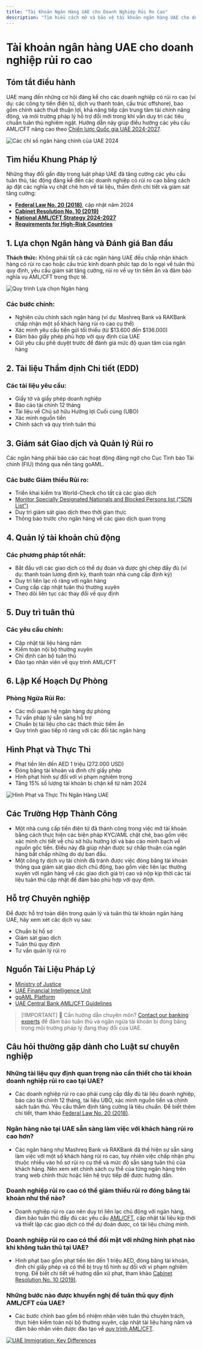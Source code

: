 ```yaml
---
title: "Tài Khoản Ngân Hàng UAE cho Doanh Nghiệp Rủi Ro Cao"
description: "Tìm hiểu cách mở và bảo vệ tài khoản ngân hàng UAE cho doanh nghiệp rủi ro cao. Hướng dẫn chuyên sâu về yêu cầu tuân thủ, giảm thiểu rủi ro và ngăn chặn đóng băng tài khoản năm 2024."
---
```


# Tài khoản ngân hàng UAE cho doanh nghiệp rủi ro cao

## Tóm tắt điều hành

UAE mang đến những cơ hội đáng kể cho các doanh nghiệp có rủi ro cao (ví dụ: các công ty tiền điện tử, dịch vụ thanh toán, cấu trúc offshore), bao gồm chính sách thuế thuận lợi, khả năng tiếp cận trung tâm tài chính năng động, và môi trường pháp lý hỗ trợ đổi mới trong khi vẫn duy trì các tiêu chuẩn tuân thủ nghiêm ngặt. Hướng dẫn này giúp điều hướng các yêu cầu AML/CFT nâng cao theo [Chiến lược Quốc gia UAE 2024-2027](https://www.mofa.gov.ae/en/mediahub/news/2024/9/5/5-9-2024-uae-uae).

![Các chỉ số ngân hàng chính của UAE 2024](/content/uae-banking-stats.svg)

## Tìm hiểu Khung Pháp lý

Những thay đổi gần đây trong luật pháp UAE đã tăng cường các yêu cầu tuân thủ, tác động đáng kể đến các doanh nghiệp có rủi ro cao bằng cách áp đặt các nghĩa vụ chặt chẽ hơn về tài liệu, thẩm định chi tiết và giám sát tăng cường:

- **[Federal Law No. 20 (2018)](https://rulebook.centralbank.ae/en/rulebook/decree-federal-law-no-20-2018-anti-money-laundering-and-combating-financing-terrorism-and)**, cập nhật năm 2024
- **[Cabinet Resolution No. 10 (2019)](https://uaelegislation.gov.ae/en/legislations/1015/download)**
- **[National AML/CFT Strategy 2024-2027](https://www.namlcftc.gov.ae/en/more/uae-strategy/)**
- **[Requirements for High-Risk Countries](https://rulebook.centralbank.ae/en/rulebook/643-requirements-high-risk-countries)**

## 1. Lựa chọn Ngân hàng và Đánh giá Ban đầu

**Thách thức:** Không phải tất cả các ngân hàng UAE đều chấp nhận khách hàng có rủi ro cao hoặc cấu trúc kinh doanh phức tạp do lo ngại về tuân thủ quy định, yêu cầu giám sát tăng cường, rủi ro về uy tín tiềm ẩn và đảm bảo nghĩa vụ AML/CFT trong thực tế.

![Quy trình Lựa chọn Ngân hàng](/content/bank-selection.svg)

### Các bước chính:

- Nghiên cứu chính sách ngân hàng (ví dụ: Mashreq Bank và RAKBank chấp nhận một số khách hàng rủi ro cao cụ thể)
- Xác minh yêu cầu tiền gửi tối thiểu (từ \$13.600 đến \$136.000)
- Đảm bảo giấy phép phù hợp với quy định của UAE
- Gửi yêu cầu phê duyệt trước để đánh giá mức độ quan tâm của ngân hàng

## 2. Tài liệu Thẩm định Chi tiết (EDD)

### Các tài liệu yêu cầu:

- Giấy tờ và giấy phép doanh nghiệp
- Báo cáo tài chính 12 tháng
- Tài liệu về Chủ sở hữu Hưởng lợi Cuối cùng (UBO)
- Xác minh nguồn tiền
- Chính sách và quy trình tuân thủ

## 3. Giám sát Giao dịch và Quản lý Rủi ro

Các ngân hàng phải báo cáo các hoạt động đáng ngờ cho Cục Tình báo Tài chính (FIU) thông qua nền tảng goAML.

### Các bước Giảm thiểu Rủi ro:

- Triển khai kiểm tra World-Check cho tất cả các giao dịch
- [Monitor Specially Designated Nationals and Blocked Persons list ("SDN List")](https://sanctionssearch.ofac.treas.gov/)
- Duy trì giám sát giao dịch theo thời gian thực
- Thông báo trước cho ngân hàng về các giao dịch quan trọng

## 4. Quản lý tài khoản chủ động

### Các phương pháp tốt nhất:

- Bắt đầu với các giao dịch có thể dự đoán và được ghi chép đầy đủ (ví dụ: thanh toán lương định kỳ, thanh toán nhà cung cấp định kỳ)
- Duy trì liên lạc rõ ràng với ngân hàng
- Cung cấp cập nhật tuân thủ thường xuyên
- Theo dõi liên tục các thay đổi về quy định

## 5. Duy trì tuân thủ

### Các yêu cầu chính:

- Cập nhật tài liệu hàng năm
- Kiểm toán nội bộ thường xuyên
- Chỉ định cán bộ tuân thủ
- Đào tạo nhân viên về quy trình AML/CFT

## 6. Lập Kế Hoạch Dự Phòng

### Phòng Ngừa Rủi Ro:

- Các mối quan hệ ngân hàng dự phòng
- Tư vấn pháp lý sẵn sàng hỗ trợ
- Chuẩn bị tài liệu cho các thách thức tiềm ẩn
- Quy trình giao tiếp rõ ràng với các đối tác ngân hàng

## Hình Phạt và Thực Thi

- Phạt tiền lên đến AED 1 triệu (272.000 USD)
- Đóng băng tài khoản và đình chỉ giấy phép
- Hình phạt hình sự đối với vi phạm nghiêm trọng
- Tăng 15% số lượng tài khoản bị chặn kể từ năm 2024

![Hình Phạt và Thực Thi Ngân Hàng UAE](/content/penalties-enforcement.svg)

## Các Trường Hợp Thành Công

- Một nhà cung cấp tiền điện tử đã thành công trong việc mở tài khoản bằng cách thực hiện các biện pháp KYC/AML chặt chẽ, bao gồm việc xác minh chi tiết về chủ sở hữu hưởng lợi và báo cáo minh bạch về nguồn gốc tiền. Điều này đã giúp nhận được sự chấp thuận của ngân hàng bất chấp những do dự ban đầu.
- Một công ty dịch vụ tài chính đã tránh được việc đóng băng tài khoản thông qua giám sát giao dịch chủ động, bao gồm việc liên lạc thường xuyên với ngân hàng về các giao dịch giá trị cao và nộp kịp thời các tài liệu tuân thủ cập nhật để đảm bảo phù hợp với quy định.

## Hỗ trợ Chuyên nghiệp

Để được hỗ trợ toàn diện trong quản lý và tuân thủ tài khoản ngân hàng UAE, hãy xem xét các dịch vụ sau:

- Chuẩn bị hồ sơ
- Giám sát giao dịch
- Tuân thủ quy định
- Tư vấn quản lý rủi ro

## Nguồn Tài Liệu Pháp Lý

- [Ministry of Justice](https://www.moj.gov.ae)
- [UAE Financial Intelligence Unit](https://www.uaefiu.gov.ae)
- [goAML Platform](https://goaml.ae)
- [UAE Central Bank AML/CFT Guidelines](https://www.centralbank.ae/en/our-operations/anti-money-laundering-aml/)

> [!IMPORTANT] 💜 Cần hướng dẫn chuyên môn?
> [Contact our banking experts](../../resources/contacts) để đảm bảo tuân thủ và ngăn ngừa tài khoản bị đóng băng trong môi trường pháp lý đang thay đổi của UAE.

## Câu hỏi thường gặp dành cho Luật sư chuyên nghiệp

### Những tài liệu quy định quan trọng nào cần thiết cho tài khoản doanh nghiệp rủi ro cao tại UAE?

- Các doanh nghiệp rủi ro cao phải cung cấp đầy đủ tài liệu doanh nghiệp, báo cáo tài chính 12 tháng, tài liệu UBO, xác minh nguồn tiền và chính sách tuân thủ. Yêu cầu thẩm định tăng cường là tiêu chuẩn. Để biết thêm chi tiết, tham khảo [Federal Law No. 20 (2018)](https://rulebook.centralbank.ae/en/rulebook/decree-federal-law-no-20-2018-anti-money-laundering-and-combating-financing-terrorism-and).

### Ngân hàng nào tại UAE sẵn sàng làm việc với khách hàng rủi ro cao hơn?

- Các ngân hàng như Mashreq Bank và RAKBank đã thể hiện sự sẵn sàng làm việc với một số khách hàng rủi ro cao, tuy nhiên việc chấp nhận phụ thuộc nhiều vào hồ sơ rủi ro cụ thể và mức độ sẵn sàng tuân thủ của khách hàng. Nên xem xét chính sách cụ thể của từng ngân hàng trên trang web chính thức hoặc liên hệ trực tiếp để được hướng dẫn.

### Doanh nghiệp rủi ro cao có thể giảm thiểu rủi ro đóng băng tài khoản như thế nào?

- Doanh nghiệp rủi ro cao nên duy trì liên lạc chủ động với ngân hàng, đảm bảo tuân thủ đầy đủ các yêu cầu [AML/CFT](https://www.centralbank.ae/en/our-operations/anti-money-laundering-aml/), cập nhật tài liệu kịp thời và thiết lập các giao dịch có thể dự đoán được, có tài liệu chứng minh.

### Doanh nghiệp rủi ro cao có thể đối mặt với những hình phạt nào khi không tuân thủ tại UAE?

- Hình phạt bao gồm phạt tiền lên đến 1 triệu AED, đóng băng tài khoản, đình chỉ giấy phép và có thể bị truy tố hình sự đối với vi phạm nghiêm trọng. Để biết chi tiết về hướng dẫn xử phạt, tham khảo [Cabinet Resolution No. 10 (2019)](https://uaelegislation.gov.ae/en/legislations/1015/download).

### Những bước nào được khuyến nghị để tuân thủ quy định AML/CFT của UAE?

- Các bước chính bao gồm bổ nhiệm nhân viên tuân thủ chuyên trách, thực hiện kiểm toán nội bộ thường xuyên, cập nhật tài liệu hàng năm và đảm bảo nhân viên được đào tạo về [quy trình AML/CFT](https://rulebook.centralbank.ae/en/rulebook/cabinet-decision-58-2020-beneficial-owner-procedures).

[![UAE Immigration: Key Differences](/content/uae-immigration.svg)](../company-registration/benefits-problems.md)
